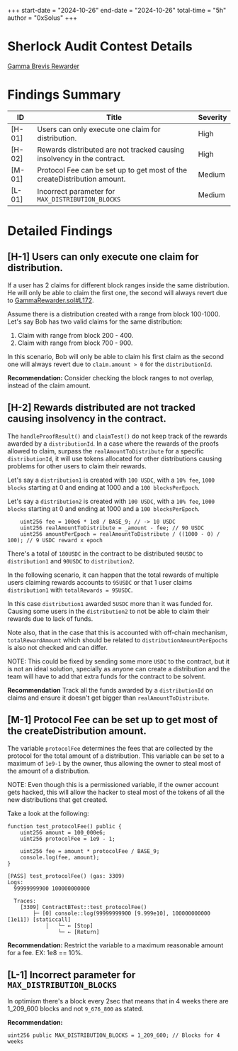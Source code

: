 +++
start-date = "2024-10-26"
end-date = "2024-10-26"
total-time = "5h"
author = "0xSolus"
+++

# Sherlock Audit Contest Details 
[Gamma Brevis Rewarder](https://audits.sherlock.xyz/contests/496?filter=results)  

# Findings Summary

| ID     | Title                                                                    | Severity 
| ------ | ------------------------------------------------------------------------ | -------- 
| [H-01] | Users can only execute one claim for distribution.                       | High     
| [H-02] | Rewards distributed are not tracked causing insolvency in the contract.  | High     
| [M-01] | Protocol Fee can be set up to get most of the createDistribution amount. | Medium   
| [L-01] | Incorrect parameter for `MAX_DISTRIBUTION_BLOCKS`                        | Medium   

# Detailed Findings

## [H-1] Users can only execute one claim for distribution.
If a user has 2 claims for different block ranges inside the same distribution. 
He will only be able to claim the first one, the second will always revert due to 
[GammaRewarder.sol#L172](https://github.com/sherlock-audit/2024-10-gamma-rewarder-noahfigueras/blob/main/GammaRewarder/contracts/GammaRewarder.sol#L172).

Assume there is a distribution created with a range from block 100-1000.
Let's say Bob has two valid claims for the same distribution:
1. Claim with range from block 200 - 400.
2. Claim with range from block 700 - 900.

In this scenario, Bob will only be able to claim his first claim as the second
one will always revert due to `claim.amount > 0` for the `distributionId`.

**Recommendation:**
Consider checking the block ranges to not overlap, instead of the claim amount.

## [H-2] Rewards distributed are not tracked causing insolvency in the contract. 
The `handleProofResult()` and `claimTest()` do not keep track of the rewards 
awarded by a `distributionId`. In a case where the rewards of the proofs allowed 
to claim, surpass the `realAmountToDistribute` for a specific `distributionId`, it 
will use tokens allocated for other distributions causing problems for other users 
to claim their rewards. 

Let's say a `distribution1` is created with `100 USDC`, with a `10% fee`, `1000 blocks`
starting at 0 and ending at 1000 and a `100 blocksPerEpoch`.

Let's say a `distribution2` is created with `100 USDC`, with a `10% fee`, `1000 blocks`
starting at 0 and ending at 1000 and a `100 blocksPerEpoch`.

```solidity
    uint256 fee = 100e6 * 1e8 / BASE_9; // -> 10 USDC
    uint256 realAmountToDistribute = _amount - fee; // 90 USDC
    uint256 amountPerEpoch = realAmountToDistribute / ((1000 - 0) / 100); // 9 USDC reward x epoch
```
There's a total of `180USDC` in the contract to be distributed `90USDC` to `distribution1`
and `90USDC` to `distribution2`. 

In the following scenario, it can happen that the total rewards of multiple users 
claiming rewards accounts to `95USDC` or that 1 user claims `distribution1` with 
`totalRewards = 95USDC`.

In this case `distribution1` awarded `5USDC` more than it was funded for. Causing
some users in the `distribution2` to not be able to claim their rewards due to 
lack of funds. 

Note also, that in the case that this is accounted with off-chain mechanism, 
`totalRewardAmount` which should be related to `distributionAmountPerEpochs` is 
also not checked and can differ.

NOTE: This could be fixed by sending some more `USDC` to the contract, but it 
is not an ideal solution, specially as anyone can create a distribution and the 
team will have to add that extra funds for the contract to be solvent. 

**Recommendation**
Track all the funds awarded by a `distributionId` on claims and ensure it doesn't 
get bigger than `realAmountToDistribute`. 

## [M-1] Protocol Fee can be set up to get most of the createDistribution amount.
The variable `protocolFee` determines the fees that are collected by the protocol
for the total amount of a distribution. This variable can be set to a maximum of
`1e9-1` by the owner, thus allowing the owner to steal most of the amount of a 
distribution. 

NOTE: Even though this is a permissioned variable, if the owner account gets 
hacked, this will allow the hacker to steal most of the tokens of all the new
distributions that get created.

Take a look at the following:
```solidity
function test_protocolFee() public {
    uint256 amount = 100_000e6;
    uint256 protocolFee = 1e9 - 1;

    uint256 fee = amount * protocolFee / BASE_9;
    console.log(fee, amount);
}

```
```
[PASS] test_protocolFee() (gas: 3309)
Logs:
  99999999900 100000000000

  Traces:
    [3309] ContractBTest::test_protocolFee()
        ├─ [0] console::log(99999999900 [9.999e10], 100000000000 [1e11]) [staticcall]
            │   └─ ← [Stop] 
                └─ ← [Return] 
```
**Recommendation:** 
Restrict the variable to a maximum reasonable amount for a fee. EX: 1e8 == 10%.

## [L-1] Incorrect parameter for `MAX_DISTRIBUTION_BLOCKS`
In optimism there's a block every 2sec that means that in 4 weeks there are 1_209_600 blocks 
and not `9_676_800` as stated.

**Recommendation:**
```solidity
uint256 public MAX_DISTRIBUTION_BLOCKS = 1_209_600; // Blocks for 4 weeks 
```

